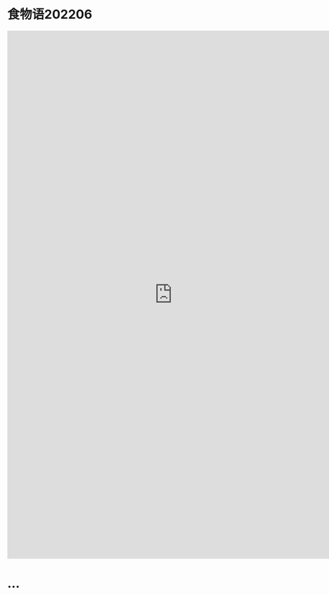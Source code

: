 # 食物语202206


<iframe src="https://mianbaoduo.com/o/bread/YpucmJZx" frameBorder="0" width="750" height="1200" scrolling="no" ></iframe>


# …

